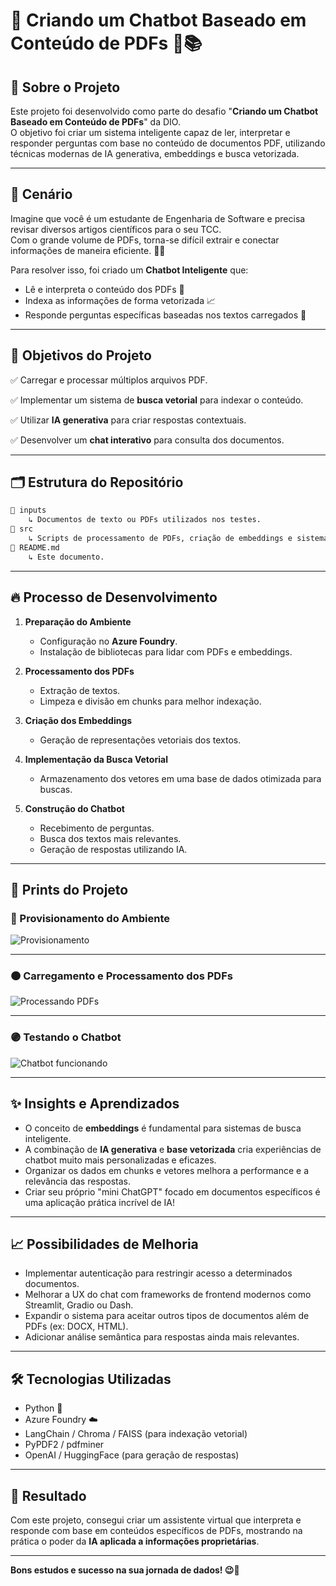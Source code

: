 # 📌 Criando um Chatbot Baseado em Conteúdo de PDFs 🤖📚

## 🚀 Sobre o Projeto

Este projeto foi desenvolvido como parte do desafio "**Criando um Chatbot Baseado em Conteúdo de PDFs**" da DIO.  
O objetivo foi criar um sistema inteligente capaz de ler, interpretar e responder perguntas com base no conteúdo de documentos PDF, utilizando técnicas modernas de IA generativa, embeddings e busca vetorizada.

---

## 🧩 Cenário

Imagine que você é um estudante de Engenharia de Software e precisa revisar diversos artigos científicos para o seu TCC.  
Com o grande volume de PDFs, torna-se difícil extrair e conectar informações de maneira eficiente. 😵‍💫

Para resolver isso, foi criado um **Chatbot Inteligente** que:

- Lê e interpreta o conteúdo dos PDFs 📄
- Indexa as informações de forma vetorizada 📈
- Responde perguntas específicas baseadas nos textos carregados 🎯

---

## 🎯 Objetivos do Projeto

✅ Carregar e processar múltiplos arquivos PDF.

✅ Implementar um sistema de **busca vetorial** para indexar o conteúdo.

✅ Utilizar **IA generativa** para criar respostas contextuais.

✅ Desenvolver um **chat interativo** para consulta dos documentos.

---

## 🗂️ Estrutura do Repositório

```bash
📁 inputs
    ↳ Documentos de texto ou PDFs utilizados nos testes.
📁 src
    ↳ Scripts de processamento de PDFs, criação de embeddings e sistema de chat.
📄 README.md
    ↳ Este documento.
```

---

## 🔥 Processo de Desenvolvimento

1. **Preparação do Ambiente**  
   - Configuração no **Azure Foundry**.
   - Instalação de bibliotecas para lidar com PDFs e embeddings.

2. **Processamento dos PDFs**  
   - Extração de textos.
   - Limpeza e divisão em chunks para melhor indexação.

3. **Criação dos Embeddings**  
   - Geração de representações vetoriais dos textos.

4. **Implementação da Busca Vetorial**  
   - Armazenamento dos vetores em uma base de dados otimizada para buscas.

5. **Construção do Chatbot**  
   - Recebimento de perguntas.
   - Busca dos textos mais relevantes.
   - Geração de respostas utilizando IA.

---

## 📸 Prints do Projeto

### 🔵 Provisionamento do Ambiente

![Provisionamento](https://satreinamentoazureblob1.blob.core.windows.net/apps/Provisao.JPG)

---

### 🟠 Carregamento e Processamento dos PDFs

![Processando PDFs](https://satreinamentoazureblob1.blob.core.windows.net/apps/Pdf.png)

---

### 🟣 Testando o Chatbot

![Chatbot funcionando](https://satreinamentoazureblob1.blob.core.windows.net/apps/Chatboot.JPG)

---

## ✨ Insights e Aprendizados

- O conceito de **embeddings** é fundamental para sistemas de busca inteligente.
- A combinação de **IA generativa** e **base vetorizada** cria experiências de chatbot muito mais personalizadas e eficazes.
- Organizar os dados em chunks e vetores melhora a performance e a relevância das respostas.
- Criar seu próprio "mini ChatGPT" focado em documentos específicos é uma aplicação prática incrível de IA!

---

## 📈 Possibilidades de Melhoria

- Implementar autenticação para restringir acesso a determinados documentos.
- Melhorar a UX do chat com frameworks de frontend modernos como Streamlit, Gradio ou Dash.
- Expandir o sistema para aceitar outros tipos de documentos além de PDFs (ex: DOCX, HTML).
- Adicionar análise semântica para respostas ainda mais relevantes.

---

## 🛠️ Tecnologias Utilizadas

- Python 🐍
- Azure Foundry ☁️
- LangChain / Chroma / FAISS (para indexação vetorial)
- PyPDF2 / pdfminer
- OpenAI / HuggingFace (para geração de respostas)

---

## 🎯 Resultado

Com este projeto, consegui criar um assistente virtual que interpreta e responde com base em conteúdos específicos de PDFs, mostrando na prática o poder da **IA aplicada a informações proprietárias**.

---

**Bons estudos e sucesso na sua jornada de dados! 😉🚀**
